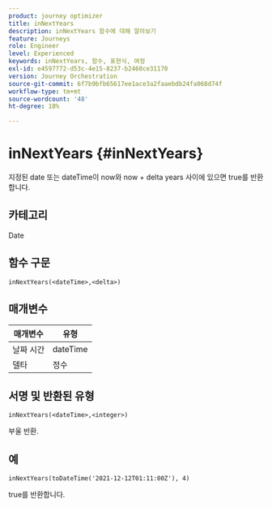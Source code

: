 ```yaml
---
product: journey optimizer
title: inNextYears
description: inNextYears 함수에 대해 알아보기
feature: Journeys
role: Engineer
level: Experienced
keywords: inNextYears, 함수, 표현식, 여정
exl-id: e4597772-d53c-4e15-8237-b2460ce31170
version: Journey Orchestration
source-git-commit: 6f7b9bfb65617ee1ace3a2faaebdb24fa068d74f
workflow-type: tm+mt
source-wordcount: '48'
ht-degree: 18%

---
```


# inNextYears {#inNextYears}

지정된 date 또는 dateTime이 now와 now + delta years 사이에 있으면 true를 반환합니다.

## 카테고리

Date

## 함수 구문

`inNextYears(<dateTime>,<delta>)`

## 매개변수

| 매개변수 | 유형 |
|-----------|------------------|
| 날짜 시간 | dateTime |
| 델타 | 정수 |

## 서명 및 반환된 유형

`inNextYears(<dateTime>,<integer>)`

부울 반환.

## 예

`inNextYears(toDateTime('2021-12-12T01:11:00Z'), 4)`

true를 반환합니다.
